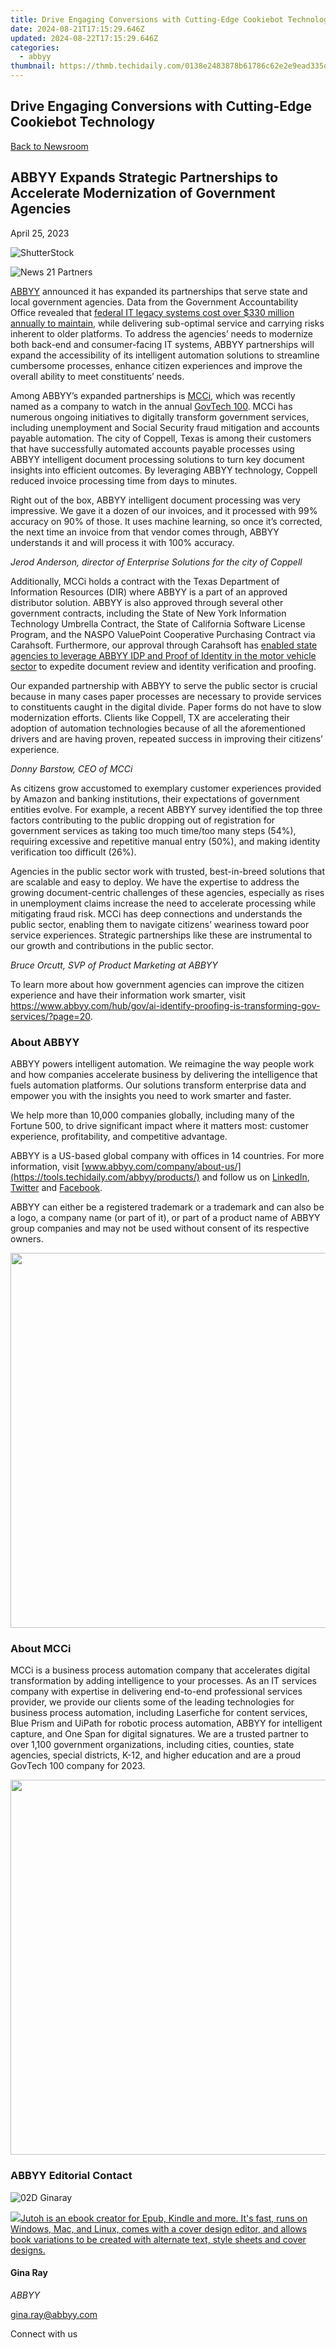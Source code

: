 ```yaml
---
title: Drive Engaging Conversions with Cutting-Edge Cookiebot Technology
date: 2024-08-21T17:15:29.646Z
updated: 2024-08-22T17:15:29.646Z
categories:
  - abbyy
thumbnail: https://thmb.techidaily.com/0138e2483878b61786c62e2e9ead335ddaa2649c1800ba21659cf76cde33dc5d.jpg
---
```


## Drive Engaging Conversions with Cutting-Edge Cookiebot Technology

[Back to Newsroom](https://tools.techidaily.com/abbyy/products/)

## ABBYY Expands Strategic Partnerships to Accelerate Modernization of Government Agencies

April 25, 2023

![ShutterStock](https://content.abbyy.com/-/media/project/abbyy/abbyy/branchtemplates/shutterstock_1272462163_1296-x-729.jpg?h=729&iar=0&w=1296)

![News 21 Partners](https://static1.abbyy.com/abbyycommedia/33676/news-21-partners.jpg) 

[ABBYY](https://tools.techidaily.com/abbyy/products/) announced it has expanded its partnerships that serve state and local government agencies. Data from the Government Accountability Office revealed that [federal IT legacy systems cost over $330 million annually to maintain](https://itif.org/publications/2022/10/24/federal-hisp-digital-customer-experience/), while delivering sub-optimal service and carrying risks inherent to older platforms. To address the agencies’ needs to modernize both back-end and consumer-facing IT systems, ABBYY partnerships will expand the accessibility of its intelligent automation solutions to streamline cumbersome processes, enhance citizen experiences and improve the overall ability to meet constituents’ needs.

Among ABBYY’s expanded partnerships is [MCCi](https://mccinnovations.com/), which was recently named as a company to watch in the annual [GovTech 100](https://www.govtech.com/100). MCCi has numerous ongoing initiatives to digitally transform government services, including unemployment and Social Security fraud mitigation and accounts payable automation. The city of Coppell, Texas is among their customers that have successfully automated accounts payable processes using ABBYY intelligent document processing solutions to turn key document insights into efficient outcomes. By leveraging ABBYY technology, Coppell reduced invoice processing time from days to minutes.

Right out of the box, ABBYY intelligent document processing was very impressive. We gave it a dozen of our invoices, and it processed with 99% accuracy on 90% of those. It uses machine learning, so once it’s corrected, the next time an invoice from that vendor comes through, ABBYY understands it and will process it with 100% accuracy.

_Jerod Anderson, director of Enterprise Solutions for the city of Coppell_

Additionally, MCCi holds a contract with the Texas Department of Information Resources (DIR) where ABBYY is a part of an approved distributor solution. ABBYY is also approved through several other government contracts, including the State of New York Information Technology Umbrella Contract, the State of California Software License Program, and the NASPO ValuePoint Cooperative Purchasing Contract via Carahsoft. Furthermore, our approval through Carahsoft has [enabled state agencies to leverage ABBYY IDP and Proof of Identity in the motor vehicle sector](https://www.carahsoft.com/learn/event/41517-ai-powered-onboarding-for-a-frictionless-user-experience) to expedite document review and identity verification and proofing.

Our expanded partnership with ABBYY to serve the public sector is crucial because in many cases paper processes are necessary to provide services to constituents caught in the digital divide. Paper forms do not have to slow modernization efforts. Clients like Coppell, TX are accelerating their adoption of automation technologies because of all the aforementioned drivers and are having proven, repeated success in improving their citizens’ experience.

_Donny Barstow, CEO of MCCi_

As citizens grow accustomed to exemplary customer experiences provided by Amazon and banking institutions, their expectations of government entities evolve. For example, a recent ABBYY survey identified the top three factors contributing to the public dropping out of registration for government services as taking too much time/too many steps (54%), requiring excessive and repetitive manual entry (50%), and making identity verification too difficult (26%).

Agencies in the public sector work with trusted, best-in-breed solutions that are scalable and easy to deploy. We have the expertise to address the growing document-centric challenges of these agencies, especially as rises in unemployment claims increase the need to accelerate processing while mitigating fraud risk. MCCi has deep connections and understands the public sector, enabling them to navigate citizens’ weariness toward poor service experiences. Strategic partnerships like these are instrumental to our growth and contributions in the public sector.

_Bruce Orcutt, SVP of Product Marketing at ABBYY_

To learn more about how government agencies can improve the citizen experience and have their information work smarter, visit <https://www.abbyy.com/hub/gov/ai-identify-proofing-is-transforming-gov-services/?page=20>.

### About ABBYY

ABBYY powers intelligent automation. We reimagine the way people work and how companies accelerate business by delivering the intelligence that fuels automation platforms. Our solutions transform enterprise data and empower you with the insights you need to work smarter and faster. 

We help more than 10,000 companies globally, including many of the Fortune 500, to drive significant impact where it matters most: customer experience, profitability, and competitive advantage.

ABBYY is a US-based global company with offices in 14 countries. For more information, visit [www.abbyy.com/company/about-us/](https://tools.techidaily.com/abbyy/products/) and follow us on [LinkedIn](https://www.linkedin.com/company/abbyy), [Twitter](https://twitter.com/ABBYY%5FSoftware) and [Facebook](https://www.facebook.com/ABBYYsoft).

ABBYY can either be a registered trademark or a trademark and can also be a logo, a company name (or part of it), or part of a product name of ABBYY group companies and may not be used without consent of its respective owners.

<!-- affiliate ads begin -->
<a href="https://appsumo.8odi.net/c/5597632/2068411/7443" target="_top" id="2068411"><img src="//a.impactradius-go.com/display-ad/7443-2068411" border="0" alt="" width="1200" height="600"/></a><img height="0" width="0" src="https://appsumo.8odi.net/i/5597632/2068411/7443" style="position:absolute;visibility:hidden;" border="0" />
<!-- affiliate ads end -->
### About MCCi

MCCi is a business process automation company that accelerates digital transformation by adding intelligence to your processes. As an IT services company with expertise in delivering end-to-end professional services provider, we provide our clients some of the leading technologies for business process automation, including Laserfiche for content services, Blue Prism and UiPath for robotic process automation, ABBYY for intelligent capture, and One Span for digital signatures. We are a trusted partner to over 1,100 government organizations, including cities, counties, state agencies, special districts, K-12, and higher education and are a proud GovTech 100 company for 2023.

<!-- affiliate ads begin -->
<a href="https://appsumo.8odi.net/c/5597632/2087484/7443" target="_top" id="2087484"><img src="//a.impactradius-go.com/display-ad/7443-2087484" border="0" alt="" width="1200" height="600"/></a><img height="0" width="0" src="https://appsumo.8odi.net/i/5597632/2087484/7443" style="position:absolute;visibility:hidden;" border="0" />
<!-- affiliate ads end -->
### ABBYY Editorial Contact

![02D Ginaray](https://static2.abbyy.com/abbyycommedia/23662/02d-ginaray.png)

<!-- affiliate ads begin -->
<a href="https://secure.2checkout.com/order/checkout.php?PRODS=4694919&QTY=1&AFFILIATE=108875&CART=1"><img src="https://secure.avangate.com/images/merchant/bccefcc1b1eee9eca3ae4f5c1a281482/products/jutoh-logo-1200x1600.jpg" border="0">Jutoh is an ebook creator for Epub, Kindle and more. It's fast, runs on Windows, Mac, and Linux, comes with a cover design editor, and allows book variations to be created with alternate text, style sheets and cover designs. </a>
<!-- affiliate ads end -->
#### Gina Ray

_ABBYY_

[gina.ray@abbyy.com](https://tools.techidaily.com/abbyy/products/) 

  
Connect with us

<ins class="adsbygoogle"
     style="display:block"
     data-ad-format="autorelaxed"
     data-ad-client="ca-pub-7571918770474297"
     data-ad-slot="1223367746"></ins>



<ins class="adsbygoogle"
     style="display:block"
     data-ad-client="ca-pub-7571918770474297"
     data-ad-slot="8358498916"
     data-ad-format="auto"
     data-full-width-responsive="true"></ins>



